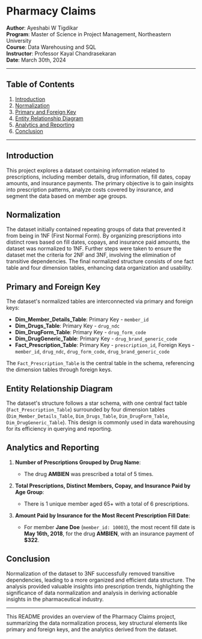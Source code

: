 # Pharmacy Claims

**Author**: Ayeshabi W Tigdikar  
**Program**: Master of Science in Project Management, Northeastern University  
**Course**: Data Warehousing and SQL  
**Instructor**: Professor Kayal Chandrasekaran  
**Date**: March 30th, 2024

---

## Table of Contents

1. [Introduction](#introduction)
2. [Normalization](#normalization)
3. [Primary and Foreign Key](#primary-and-foreign-key)
4. [Entity Relationship Diagram](#entity-relationship-diagram)
5. [Analytics and Reporting](#analytics-and-reporting)
6. [Conclusion](#conclusion)

---

## Introduction

This project explores a dataset containing information related to prescriptions, including member details, drug information, fill dates, copay amounts, and insurance payments. The primary objective is to gain insights into prescription patterns, analyze costs covered by insurance, and segment the data based on member age groups.

## Normalization

The dataset initially contained repeating groups of data that prevented it from being in 1NF (First Normal Form). By organizing prescriptions into distinct rows based on fill dates, copays, and insurance paid amounts, the dataset was normalized to 1NF. Further steps were taken to ensure the dataset met the criteria for 2NF and 3NF, involving the elimination of transitive dependencies. The final normalized structure consists of one fact table and four dimension tables, enhancing data organization and usability.

## Primary and Foreign Key

The dataset's normalized tables are interconnected via primary and foreign keys:

- **Dim_Member_Details_Table**: Primary Key - `member_id`
- **Dim_Drugs_Table**: Primary Key - `drug_ndc`
- **Dim_DrugForm_Table**: Primary Key - `drug_form_code`
- **Dim_DrugGeneric_Table**: Primary Key - `drug_brand_generic_code`
- **Fact_Prescription_Table**: Primary Key - `prescription_id`, Foreign Keys - `member_id`, `drug_ndc`, `drug_form_code`, `drug_brand_generic_code`

The `Fact_Prescription_Table` is the central table in the schema, referencing the dimension tables through foreign keys.

## Entity Relationship Diagram

The dataset's structure follows a star schema, with one central fact table (`Fact_Prescription_Table`) surrounded by four dimension tables (`Dim_Member_Details_Table`, `Dim_Drugs_Table`, `Dim_DrugForm_Table`, `Dim_DrugGeneric_Table`). This design is commonly used in data warehousing for its efficiency in querying and reporting.

## Analytics and Reporting

1. **Number of Prescriptions Grouped by Drug Name**:  
   - The drug **AMBIEN** was prescribed a total of 5 times.

2. **Total Prescriptions, Distinct Members, Copay, and Insurance Paid by Age Group**:  
   - There is 1 unique member aged 65+ with a total of 6 prescriptions.

3. **Amount Paid by Insurance for the Most Recent Prescription Fill Date**:  
   - For member **Jane Doe** (`member_id: 10003`), the most recent fill date is **May 16th, 2018**, for the drug **AMBIEN**, with an insurance payment of **$322**.

## Conclusion

Normalization of the dataset to 3NF successfully removed transitive dependencies, leading to a more organized and efficient data structure. The analysis provided valuable insights into prescription trends, highlighting the significance of data normalization and analysis in deriving actionable insights in the pharmaceutical industry.

---

This README provides an overview of the Pharmacy Claims project, summarizing the data normalization process, key structural elements like primary and foreign keys, and the analytics derived from the dataset.
